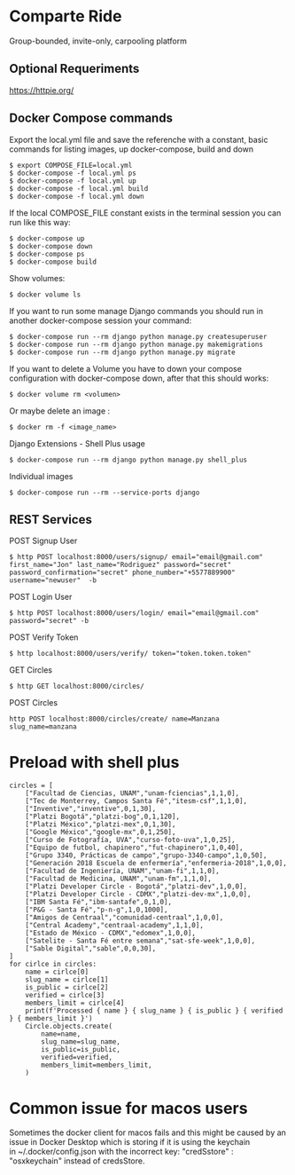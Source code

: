 # Comparte Ride

Group-bounded, invite-only, carpooling platform

## Optional Requeriments

https://httpie.org/

## Docker Compose commands

Export the local.yml file and save the referenche with a constant, basic commands
for listing images, up docker-compose, build and down

```
$ export COMPOSE_FILE=local.yml
$ docker-compose -f local.yml ps
$ docker-compose -f local.yml up
$ docker-compose -f local.yml build
$ docker-compose -f local.yml down
```

If the local COMPOSE_FILE constant exists in the terminal session you can run like this way:

```
$ docker-compose up
$ docker-compose down
$ docker-compose ps
$ docker-compose build
```

Show volumes:

```
$ docker volume ls
```

If you want to run some manage Django commands you should run in another docker-compose session your command:

```
$ docker-compose run --rm django python manage.py createsuperuser
$ docker-compose run --rm django python manage.py makemigrations
$ docker-compose run --rm django python manage.py migrate
```

If you want to delete a Volume you have to down your compose configuration with docker-compose down, after that this should works:

```
$ docker volume rm <volumen>
```

Or maybe delete an image :

```
$ docker rm -f <image_name>
```

Django Extensions - Shell Plus usage

```
$ docker-compose run --rm django python manage.py shell_plus
```

Individual images

```
$ docker-compose run --rm --service-ports django
```

## REST Services

POST Signup User

```
$ http POST localhost:8000/users/signup/ email="email@gmail.com" first_name="Jon" last_name="Rodriguez" password="secret" password_confirmation="secret" phone_number="+5577889900" username="newuser"  -b
```

POST Login User

```
$ http POST localhost:8000/users/login/ email="email@gmail.com" password="secret" -b
```

POST Verify Token

```
$ http localhost:8000/users/verify/ token="token.token.token"
```

GET Circles

```
$ http GET localhost:8000/circles/
```

POST Circles

```
http POST localhost:8000/circles/create/ name=Manzana slug_name=manzana
```

# Preload with shell plus

```
circles = [
    ["Facultad de Ciencias, UNAM","unam-fciencias",1,1,0],
    ["Tec de Monterrey, Campos Santa Fé","itesm-csf",1,1,0],
    ["Inventive","inventive",0,1,30],
    ["Platzi Bogotá","platzi-bog",0,1,120],
    ["Platzi México","platzi-mex",0,1,30],
    ["Google México","google-mx",0,1,250],
    ["Curso de Fotografía, UVA","curso-foto-uva",1,0,25],
    ["Equipo de futbol, chapinero","fut-chapinero",1,0,40],
    ["Grupo 3340, Prácticas de campo","grupo-3340-campo",1,0,50],
    ["Generación 2018 Escuela de enfermería","enfermeria-2018",1,0,0],
    ["Facultad de Ingeniería, UNAM","unam-fi",1,1,0],
    ["Facultad de Medicina, UNAM","unam-fm",1,1,0],
    ["Platzi Developer Circle - Bogotá","platzi-dev",1,0,0],
    ["Platzi Developer Circle - CDMX","platzi-dev-mx",1,0,0],
    ["IBM Santa Fé","ibm-santafe",0,1,0],
    ["P&G - Santa Fé","p-n-g",1,0,1000],
    ["Amigos de Centraal","comunidad-centraal",1,0,0],
    ["Central Academy","centraal-academy",1,1,0],
    ["Estado de México - CDMX","edomex",1,0,0],
    ["Satelite - Santa Fé entre semana","sat-sfe-week",1,0,0],
    ["Sable Digital","sable",0,0,30],
]
for cirlce in circles:
    name = cirlce[0]
    slug_name = cirlce[1]
    is_public = cirlce[2]
    verified = cirlce[3]
    members_limit = cirlce[4]
    print(f'Processed { name } { slug_name } { is_public } { verified } { members_limit }')
    Circle.objects.create(
        name=name,
        slug_name=slug_name,
        is_public=is_public,
        verified=verified,
        members_limit=members_limit,
    )
```

# Common issue for macos users

Sometimes the docker client for macos fails and this might be caused by an issue in Docker Desktop which is storing if it is using the keychain in ~/.docker/config.json with the incorrect key: "credSstore" : "osxkeychain" instead of credsStore.
